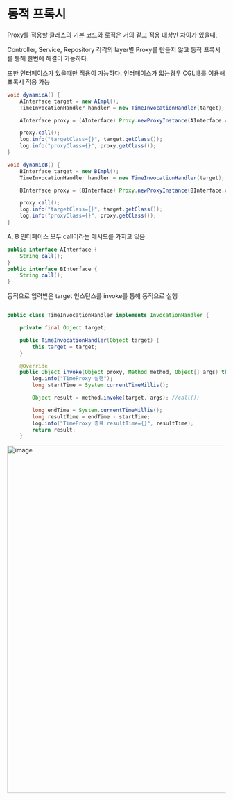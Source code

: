 # 동적 프록시
Proxy를 적용할 클래스의 기본 코드와 로직은 거의 같고 적용 대상만 차이가 있을때, 

Controller, Service, Repository 각각의 layer별 Proxy를 만들지 않고 동적 프록시를 통해 한번에 해결이 가능하다.

또한 인터페이스가 있을때만 적용이 가능하다. 인터페이스가 없는경우 CGLIB를 이용해 프록시 적용 가능

```java
void dynamicA() {
    AInterface target = new AImpl();
    TimeInvocationHandler handler = new TimeInvocationHandler(target);

    AInterface proxy = (AInterface) Proxy.newProxyInstance(AInterface.class.getClassLoader(), new Class[]{AInterface.class}, handler);

    proxy.call();
    log.info("targetClass={}", target.getClass());
    log.info("proxyClass={}", proxy.getClass());
}

void dynamicB() {
    BInterface target = new BImpl();
    TimeInvocationHandler handler = new TimeInvocationHandler(target);

    BInterface proxy = (BInterface) Proxy.newProxyInstance(BInterface.class.getClassLoader(), new Class[]{BInterface.class}, handler);

    proxy.call();
    log.info("targetClass={}", target.getClass());
    log.info("proxyClass={}", proxy.getClass());
}
```

A, B 인터페이스 모두 call이라는 메서드를 가지고 있음

```java
public interface AInterface {
    String call();
}
public interface BInterface {
    String call();
}
```

동적으로 입력받은 target 인스턴스를 invoke를 통해 동적으로 실행

```java

public class TimeInvocationHandler implements InvocationHandler {

    private final Object target;

    public TimeInvocationHandler(Object target) {
        this.target = target;
    }

    @Override
    public Object invoke(Object proxy, Method method, Object[] args) throws Throwable {
        log.info("TimeProxy 실행");
        long startTime = System.currentTimeMillis();

        Object result = method.invoke(target, args); //call();

        long endTime = System.currentTimeMillis();
        long resultTime = endTime - startTime;
        log.info("TimeProxy 종료 resultTime={}", resultTime);
        return result;
    }
```

<img width="800" alt="image" src="https://github.com/hanuk96/TIL/assets/12428689/f576631b-4c0b-4600-a855-93334aeace15">
